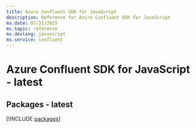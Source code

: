 ```yaml
---
title: Azure Confluent SDK for JavaScript
description: Reference for Azure Confluent SDK for JavaScript
ms.date: 07/21/2025
ms.topic: reference
ms.devlang: javascript
ms.service: confluent
---
```

# Azure Confluent SDK for JavaScript - latest
## Packages - latest
[!INCLUDE [packages](confluent-index.md)]